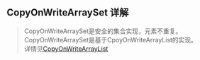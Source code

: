 ## CopyOnWriteArraySet 详解
> CopyOnWriteArraySet是安全的集合实现，元素不重复。CopyOnWriteArraySet是基于CpoyOnWriteArrayList的实现。</br>
> 详情见[CopyOnWriteArrayList]()